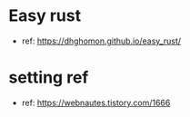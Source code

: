 # Easy rust

- ref: https://dhghomon.github.io/easy_rust/

# setting ref

- ref: https://webnautes.tistory.com/1666
